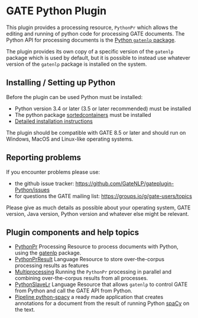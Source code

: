 # GATE Python Plugin

This plugin provides a processing resource, `PythonPr` which allows the editing and running of python code for processing
GATE documents. The Python API for processing documents is the [Python `gatenlp` package](https://gatenlp.github.io/python-gatenlp).

The plugin provides its own copy of a specific version of the `gatenlp` package which is used by default, but it is possible to
instead use whatever version of the `gatenlp` package is installed on the system.

## Installing / Setting up Python

Before the plugin can be used Python must be installed:

* Python version 3.4 or later (3.5 or later recommended)  must be installed
* The python package [sortedcontainers](https://pypi.org/project/sortedcontainers/) must be installed
* [Detailed installation instructions](python-install.md)

The plugin should be compatible with GATE 8.5 or later and
should run on Windows, MacOS and Linux-like operating systems.

## Reporting problems

If you encounter problems please use:

* the github issue tracker: https://github.com/GateNLP/gateplugin-Python/issues
* for questions the GATE mailing list: https://groups.io/g/gate-users/topics

Please give as much details as possible about your operating system,
GATE version, Java version, Python version and whatever else might be relevant.

## Plugin components and help topics

* [PythonPr](PythonPr) Processing Resource to process documents with Python,
  using the [gatenlp](https://gatenlp.github.io/python-gatenlp/) package.
* [PythonPrResult](PythonPrResult) Language Resource to store over-the-corpus
  processing results as features
* [Multiprocessing](multiprocessing) Running the `PythonPr` processing in
  parallel and combining over-the-corpus results from all processes.
* [PythonSlaveLr](PythonSlaveLr) Language Resource that allows `gatenlp` to
  control GATE from Python and call the GATE API from Python.
* [Pipeline python-spacy](pipeline-python-spacy) a ready made application that creates
  annotations for a document from the result of running Python
  [spaCy](https://spacy.io/) on the text.
